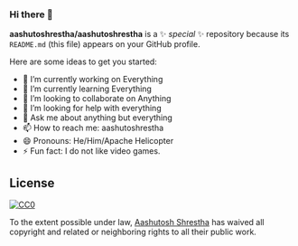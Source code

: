 ### Hi there 👋


**aashutoshrestha/aashutoshrestha** is a ✨ _special_ ✨ repository because its `README.md` (this file) appears on your GitHub profile.

Here are some ideas to get you started:

- 🔭 I’m currently working on Everything
- 🌱 I’m currently learning Everything
- 👯 I’m looking to collaborate on Anything
- 🤔 I’m looking for help with everything
- 💬 Ask me about anything but everything
- 📫 How to reach me: aashutoshrestha
- 😄 Pronouns: He/Him/Apache Helicopter
- ⚡ Fun fact: I do not like video games.


## License

[![CC0](https://licensebuttons.net/p/zero/1.0/88x31.png)](https://creativecommons.org/publicdomain/zero/1.0/)

To the extent possible under law, [Aashutosh Shrestha](https://aashutoshrestha.com.np) has waived all copyright and related or neighboring rights to all their public work.

